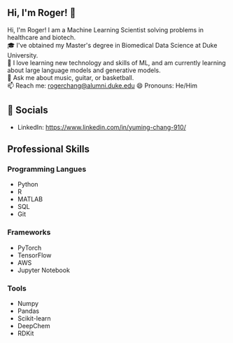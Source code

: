 ## Hi, I'm Roger! 👋
Hi, I'm Roger! I am a Machine Learning Scientist solving problems in healthcare and biotech. <br>
🎓 I've obtained my Master's degree in Biomedical Data Science at Duke University.<br>
🌱 I love learning new technology and skills of ML, and am currently learning about large language models and generative models.<br>
💬 Ask me about music, guitar, or basketball.<br>
📫 Reach me: rogerchang@alumni.duke.edu
😄 Pronouns: He/Him

## 🔗 Socials
- LinkedIn: https://www.linkedin.com/in/yuming-chang-910/

## Professional Skills
### Programming Langues
- Python
- R
- MATLAB
- SQL
- Git

### Frameworks
- PyTorch
- TensorFlow
- AWS
- Jupyter Notebook

### Tools
- Numpy
- Pandas
- Scikit-learn
- DeepChem
- RDKit

<!--## 💡 Projects
- [Team of Pokemon](https://ms314006.github.io/team-of-pokemon/dist/)
- [Hangman](https://ms314006.github.io/hangman/dist/)
- [90 secconds game - A yellow duck](https://ms314006.github.io/90_secGame-with-React/dist/)
- [Free cell](https://ms314006.github.io/FreeCell-With-React/dist/index.html)
- [Music player](https://ms314006.github.io/MP3_Player-With-React/dist/) -->

